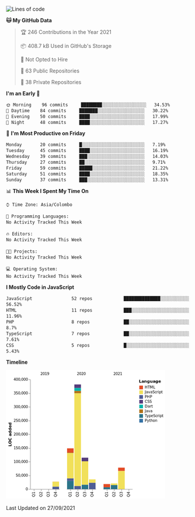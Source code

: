 
<!--START_SECTION:waka-->
![Lines of code](https://img.shields.io/badge/From%20Hello%20World%20I%27ve%20Written-831398%20lines%20of%20code-blue)

**🐱 My GitHub Data** 

> 🏆 246 Contributions in the Year 2021
 > 
> 📦 408.7 kB Used in GitHub's Storage 
 > 
> 🚫 Not Opted to Hire
 > 
> 📜 63 Public Repositories 
 > 
> 🔑 38 Private Repositories  
 > 
**I'm an Early 🐤** 

```text
🌞 Morning    96 commits     ████████░░░░░░░░░░░░░░░░░   34.53% 
🌆 Daytime    84 commits     ███████░░░░░░░░░░░░░░░░░░   30.22% 
🌃 Evening    50 commits     ████░░░░░░░░░░░░░░░░░░░░░   17.99% 
🌙 Night      48 commits     ████░░░░░░░░░░░░░░░░░░░░░   17.27%

```
📅 **I'm Most Productive on Friday** 

```text
Monday       20 commits     █░░░░░░░░░░░░░░░░░░░░░░░░   7.19% 
Tuesday      45 commits     ████░░░░░░░░░░░░░░░░░░░░░   16.19% 
Wednesday    39 commits     ███░░░░░░░░░░░░░░░░░░░░░░   14.03% 
Thursday     27 commits     ██░░░░░░░░░░░░░░░░░░░░░░░   9.71% 
Friday       59 commits     █████░░░░░░░░░░░░░░░░░░░░   21.22% 
Saturday     51 commits     ████░░░░░░░░░░░░░░░░░░░░░   18.35% 
Sunday       37 commits     ███░░░░░░░░░░░░░░░░░░░░░░   13.31%

```


📊 **This Week I Spent My Time On** 

```text
⌚︎ Time Zone: Asia/Colombo

💬 Programming Languages: 
No Activity Tracked This Week

🔥 Editors: 
No Activity Tracked This Week

🐱‍💻 Projects: 
No Activity Tracked This Week

💻 Operating System: 
No Activity Tracked This Week

```

**I Mostly Code in JavaScript** 

```text
JavaScript               52 repos            ██████████████░░░░░░░░░░░   56.52% 
HTML                     11 repos            ███░░░░░░░░░░░░░░░░░░░░░░   11.96% 
PHP                      8 repos             ██░░░░░░░░░░░░░░░░░░░░░░░   8.7% 
TypeScript               7 repos             ██░░░░░░░░░░░░░░░░░░░░░░░   7.61% 
CSS                      5 repos             █░░░░░░░░░░░░░░░░░░░░░░░░   5.43%

```


**Timeline**

![Chart not found](https://raw.githubusercontent.com/ccweerasinghe1994/ccweerasinghe1994/master/charts/bar_graph.png) 


 Last Updated on 27/09/2021
<!--END_SECTION:waka-->

